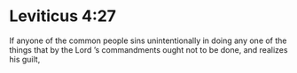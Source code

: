# Leviticus 4:27

If anyone of the common people sins unintentionally in doing any one of the things that by the Lord ’s commandments ought not to be done, and realizes his guilt,
